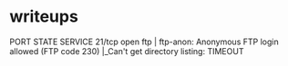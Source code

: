 # writeups


PORT   STATE SERVICE
21/tcp open  ftp
| ftp-anon: Anonymous FTP login allowed (FTP code 230)
|_Can't get directory listing: TIMEOUT

